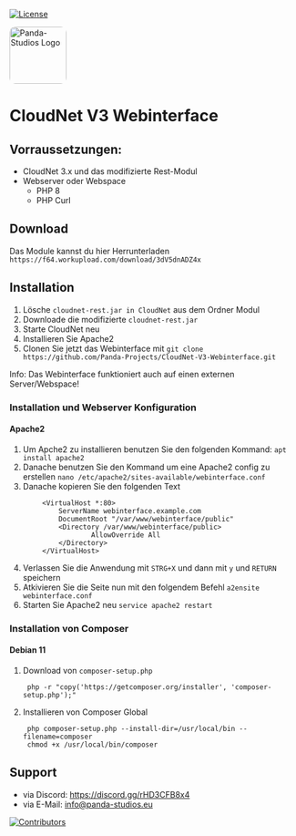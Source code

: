 [![License](https://img.shields.io/badge/License-Apache%202.0-blue.svg)](https://opensource.org/licenses/Apache-2.0)

<img width="100px" style="border-radius: 10px;" src="https://cdn.panda-studios.eu/logo-transparent.png" alt="Panda-Studios Logo">

# CloudNet V3 Webinterface

## Vorraussetzungen:

- CloudNet 3.x und das modifizierte Rest-Modul
- Webserver oder Webspace
  - PHP 8
  - PHP Curl

## Download

Das Module kannst du hier Herrunterladen ``https://f64.workupload.com/download/3dV5dnADZ4x``

## Installation

1. Lösche ```cloudnet-rest.jar in CloudNet``` aus dem Ordner Modul
2. Downloade die modifizierte ``cloudnet-rest.jar``
3. Starte CloudNet neu
4. Installieren Sie Apache2
5. Clonen Sie jetzt das Webinterface mit ``git clone https://github.com/Panda-Projects/CloudNet-V3-Webinterface.git``

Info: Das Webinterface funktioniert auch auf einen externen Server/Webspace!    

### Installation und Webserver Konfiguration

#### Apache2

1. Um Apche2 zu installieren benutzen Sie den folgenden Kommand:
```apt install apache2```
2. Danache benutzen Sie den Kommand um eine Apache2 config zu erstellen
```nano /etc/apache2/sites-available/webinterface.conf```
3. Danache kopieren Sie den folgenden Text
```
        <VirtualHost *:80>
            ServerName webinterface.example.com
            DocumentRoot "/var/www/webinterface/public"
            <Directory /var/www/webinterface/public>
                    AllowOverride All
            </Directory>
        </VirtualHost>
```
4. Verlassen Sie die Anwendung mit ``STRG+X`` und dann mit ``y`` und ``RETURN`` speichern
5. Atkivieren Sie die Seite nun mit den folgendem Befehl
```a2ensite webinterface.conf```
6. Starten Sie Apache2 neu
```service apache2 restart```



### Installation von Composer
#### Debian 11
1. Download von ``composer-setup.php`` 

        php -r "copy('https://getcomposer.org/installer', 'composer-setup.php');"

2. Installieren von Composer Global

        php composer-setup.php --install-dir=/usr/local/bin --filename=composer
        chmod +x /usr/local/bin/composer

## Support

- via Discord: https://discord.gg/rHD3CFB8x4
- via E-Mail: [info@panda-studios.eu](mailto:info@panda-studios.eu)

<a href="https://github.com/Panda-Projects/CloudNet-V3-Webinterface/graphs/contributors">
  <img src="https://contrib.rocks/image?repo=Panda-Projects/CloudNet-V3-Webinterface" alt="Contributors"/>
</a>
